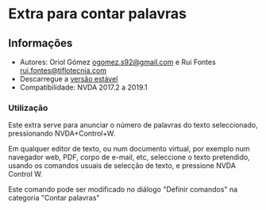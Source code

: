 ﻿
# Extra para contar palavras #

## Informações ##
* Autores: Oriol Gómez <ogomez.s92@gmail.com> e Rui Fontes <rui.fontes@tiflotecnia.com>
* Descarregue a [versão estável][1]
* Compatibilidade: NVDA 2017.2 a 2019.1

### Utilização ###
Este extra serve para anunciar o número de palavras do texto seleccionado, pressionando NVDA+Control+W.

Em qualquer editor de texto, ou num documento virtual, por exemplo num navegador web, PDF, corpo de e-mail, etc, seleccione o texto pretendido, usando os comandos usuais de selecção de texto, e pressione NVDA Control W.

Este comando pode ser modificado no diálogo "Definir comandos" na categoria "Contar palavras"

[1]: https://github.com/ruifontes/wordCount/releases/download/1.2/wordCount-1.2.nvda-addon